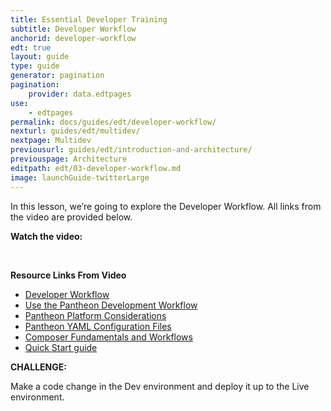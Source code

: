 ```yaml
---
title: Essential Developer Training
subtitle: Developer Workflow
anchorid: developer-workflow
edt: true
layout: guide
type: guide
generator: pagination
pagination:
    provider: data.edtpages
use:
    - edtpages
permalink: docs/guides/edt/developer-workflow/
nexturl: guides/edt/multidev/
nextpage: Multidev
previousurl: guides/edt/introduction-and-architecture/
previouspage: Architecture
editpath: edt/03-developer-workflow.md
image: launchGuide-twitterLarge
---
```


In this lesson, we’re going to explore the Developer Workflow.
All links from the video are provided below.

**Watch the video:**

<Youtube src="CedEqwSbF6g" title="REPLACEME" />

<br />

**Resource Links From Video**

 - [Developer Workflow](/develop)
 - [Use the Pantheon Development Workflow](/pantheon-workflow)
 - [Pantheon Platform Considerations](/platform-considerations)
 - [Pantheon YAML Configuration Files](/pantheon-yml)
 - [Composer Fundamentals and Workflows](/composer)
 - [Quick Start guide](/guides/quickstart)

**CHALLENGE:**

Make a code change in the Dev environment and deploy it up to the Live environment. 
